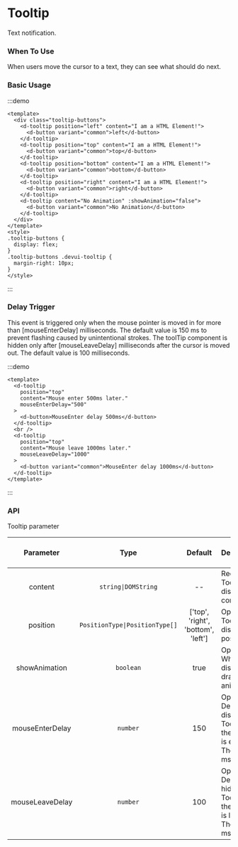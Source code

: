 # Tooltip

Text notification.

### When To Use
When users move the cursor to a text, they can see what should do next.

### Basic Usage

:::demo

```vue
<template>
  <div class="tooltip-buttons">
    <d-tooltip position="left" content="I am a HTML Element!">
      <d-button variant="common">left</d-button>
    </d-tooltip>
    <d-tooltip position="top" content="I am a HTML Element!">
      <d-button variant="common">top</d-button>
    </d-tooltip>
    <d-tooltip position="bottom" content="I am a HTML Element!">
      <d-button variant="common">bottom</d-button>
    </d-tooltip>
    <d-tooltip position="right" content="I am a HTML Element!">
      <d-button variant="common">right</d-button>
    </d-tooltip>
    <d-tooltip content="No Animation" :showAnimation="false">
      <d-button variant="common">No Animation</d-button>
    </d-tooltip>
  </div>
</template>
<style>
.tooltip-buttons {
  display: flex;
}
.tooltip-buttons .devui-tooltip {
  margin-right: 10px;
}
</style>
```

:::

### Delay Trigger

This event is triggered only when the mouse pointer is moved in for more than [mouseEnterDelay] milliseconds. The default value is 150 ms to prevent flashing caused by unintentional strokes. The toolTip component is hidden only after [mouseLeaveDelay] milliseconds after the cursor is moved out. The default value is 100 milliseconds.

:::demo

```vue
<template>
  <d-tooltip
    position="top"
    content="Mouse enter 500ms later."
    mouseEnterDelay="500"
  >
    <d-button>MouseEnter delay 500ms</d-button>
  </d-tooltip>
  <br />
  <d-tooltip
    position="top"
    content="Mouse leave 1000ms later."
    mouseLeaveDelay="1000"
  >
    <d-button variant="common">MouseEnter delay 1000ms</d-button>
  </d-tooltip>
</template>
```

:::

### API

Tooltip parameter

|      Parameter       |              Type              |                Default                | Description                                              | Jump to Demo             | Global Config |
| :-------------: | :----------------------------: | :--------------------------------: | :------------------------------------------------ | --------------------- | ---------- |
|     content     |      `string\|DOMString`       |                 --                 | Required. Tooltip display content                            | [Basic Usage](#basic-usage) |            |
|    position     | `PositionType\|PositionType[]` | ['top', 'right', 'bottom', 'left'] | Optional. Tooltip display position                            | [Basic Usage](#basic-usage) |            |
|  showAnimation  |           `boolean`            |                true                | Optional. Whether to display the drawing animation                            |                       | ✔          |
| mouseEnterDelay |            `number`            |                150                 | Optional. Delay for displaying Tooltip after the mouse is enter. The unit is ms | [Delay Trigger](#delay-trigger) |
| mouseLeaveDelay |            `number`            |                100                 | Optional. Delay for hiding Tooltip after the mouse is leave, The unit is ms | [Delay Trigger](#delay-trigger) |
